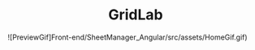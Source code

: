 <h1 align="center"> GridLab </h1>


![PreviewGif]Front-end/SheetManager_Angular/src/assets/HomeGif.gif)
